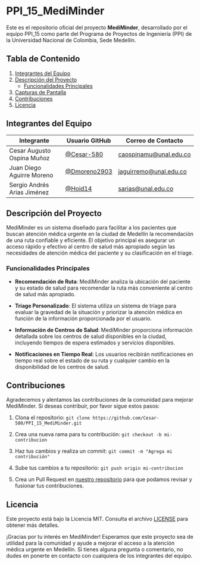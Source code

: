# PPI_15_MediMinder

Este es el repositorio oficial del proyecto **MediMinder**, desarrollado por el equipo PPI_15 como parte del Programa de Proyectos de Ingeniería (PPI) de la Universidad Nacional de Colombia, Sede Medellín.

## Tabla de Contenido

1. [Integrantes del Equipo](#integrantes-del-equipo)
2. [Descripción del Proyecto](#descripción-del-proyecto)
   - [Funcionalidades Principales](#funcionalidades-principales)
3. [Capturas de Pantalla](#capturas-de-pantalla)
4. [Contribuciones](#contribuciones)
5. [Licencia](#licencia)

## Integrantes del Equipo

| Integrante                | Usuario GitHub                 | Correo de Contacto             |
|---------------------------|--------------------------------|--------------------------------|
| Cesar Augusto Ospina Muñoz | [@Cesar-580](https://github.com/Cesar-580) | caospinamu@unal.edu.co        |
| Juan Diego Aguirre Moreno  | [@Dmoreno2903](https://github.com/Dmoreno2903) | jaguirremo@unal.edu.co        |
| Sergio Andrés Arias Jiménez | [@Hoid14](https://github.com/Hoid14)   | sarias@unal.edu.co            |


## Descripción del Proyecto

MediMinder es un sistema diseñado para facilitar a los pacientes que buscan atención médica urgente en la ciudad de Medellín la recomendación de una ruta confiable y eficiente. El objetivo principal es asegurar un acceso rápido y efectivo al centro de salud más apropiado según las necesidades de atención médica del paciente y su clasificación en el triage.

### Funcionalidades Principales

- **Recomendación de Ruta**: MediMinder analiza la ubicación del paciente y su estado de salud para recomendar la ruta más conveniente al centro de salud más apropiado.

- **Triage Personalizado**: El sistema utiliza un sistema de triage para evaluar la gravedad de la situación y priorizar la atención médica en función de la información proporcionada por el usuario.

- **Información de Centros de Salud**: MediMinder proporciona información detallada sobre los centros de salud disponibles en la ciudad, incluyendo tiempos de espera estimados y servicios disponibles.

- **Notificaciones en Tiempo Real**: Los usuarios recibirán notificaciones en tiempo real sobre el estado de su ruta y cualquier cambio en la disponibilidad de los centros de salud.

<!-- ## Capturas de Pantalla -->

<!-- (Tu proyecto puede incluir capturas de pantalla relevantes aquí) -->

## Contribuciones

Agradecemos y alentamos las contribuciones de la comunidad para mejorar MediMinder. Si deseas contribuir, por favor sigue estos pasos:

1. Clona el repositorio: `git clone https://github.com/Cesar-580/PPI_15_MediMinder.git`

2. Crea una nueva rama para tu contribución: `git checkout -b mi-contribucion`

3. Haz tus cambios y realiza un commit: `git commit -m "Agrega mi contribución"`

4. Sube tus cambios a tu repositorio: `git push origin mi-contribucion`

5. Crea un Pull Request en [nuestro repositorio](https://github.com/Cesar-580/PPI_15_MediMinder) para que podamos revisar y fusionar tus contribuciones.

## Licencia

Este proyecto está bajo la Licencia MIT. Consulta el archivo [LICENSE](LICENSE) para obtener más detalles.

¡Gracias por tu interés en MediMinder! Esperamos que este proyecto sea de utilidad para la comunidad y ayude a mejorar el acceso a la atención médica urgente en Medellín. Si tienes alguna pregunta o comentario, no dudes en ponerte en contacto con cualquiera de los integrantes del equipo.
